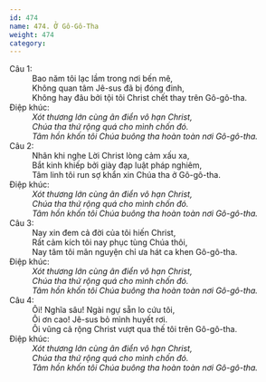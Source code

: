 ```yaml
---
id: 474
name: 474. Ở Gô-Gô-Tha
weight: 474
category: 
---
```

<dl><dt>Câu 1:</dt><dd data-verse="1">Bao năm tôi lạc lầm trong nơi bến mê, <br/>Không quan tâm Jê-sus đã bị đóng đinh, <br/>Không hay đâu bởi tội tôi Christ chết thay trên Gô-gô-tha. </dd><dt>Điệp khúc:</dt><dd data-chorus="1"><em>Xót thương lớn cùng ân điển vô hạn Christ, <br/>Chúa tha thứ rộng quá cho mình chốn đó. <br/>Tâm hồn khốn tôi Chúa buông tha hoàn toàn nơi Gô-gô-tha. </em></dd><dt>Câu 2:</dt><dd data-verse="2">Nhân khi nghe Lời Christ lòng cảm xấu xa, <br/>Bắt kinh khiếp bởi giày đạp luật pháp nghiêm, <br/>Tâm linh tôi run sợ khẩn xin Chúa tha ở Gô-gô-tha. </dd><dt>Điệp khúc:</dt><dd data-chorus="1"><em>Xót thương lớn cùng ân điển vô hạn Christ, <br/>Chúa tha thứ rộng quá cho mình chốn đó. <br/>Tâm hồn khốn tôi Chúa buông tha hoàn toàn nơi Gô-gô-tha. </em></dd><dt>Câu 3:</dt><dd data-verse="3">Nay xin đem cả đời của tôi hiến Christ, <br/>Rất cảm kích tôi nay phục tùng Chúa thôi, <br/>Nay tâm tôi mãn nguyện chỉ ưa hát ca khen Gô-gô-tha. </dd><dt>Điệp khúc:</dt><dd data-chorus="1"><em>Xót thương lớn cùng ân điển vô hạn Christ, <br/>Chúa tha thứ rộng quá cho mình chốn đó. <br/>Tâm hồn khốn tôi Chúa buông tha hoàn toàn nơi Gô-gô-tha. </em></dd><dt>Câu 4:</dt><dd data-verse="4">Ôi! Nghĩa sâu! Ngài ngự sẵn lo cứu tôi, <br/>Ôi ơn cao! Jê-sus bỏ mình huyết rơi. <br/>Ôi vũng cả rộng Christ vượt qua thế tôi trên Gô-gô-tha. </dd><dt>Điệp khúc:</dt><dd data-chorus="1"><em>Xót thương lớn cùng ân điển vô hạn Christ, <br/>Chúa tha thứ rộng quá cho mình chốn đó. <br/>Tâm hồn khốn tôi Chúa buông tha hoàn toàn nơi Gô-gô-tha. </em></dd></dl>
